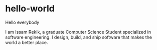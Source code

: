 # hello-world

Hello everybody

I am Issam Rekik, a graduate Computer Science Student specialized in software engineering. I design, build, and ship software that makes the world a better place.

